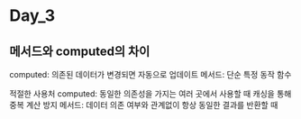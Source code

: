 # Day_3

## 메서드와 computed의 차이
computed: 의존된 데이터가 변경되면 자동으로 업데이트
메서드: 단순 특정 동작 함수

적절한 사용처
computed: 동일한 의존성을 가지는 여러 곳에서 사용할 때 캐싱을 통해 중복 계산 방지
메서드: 데이터 의존 여부와 관계없이 항상 동일한 결과를 반환할 때

